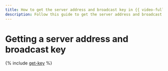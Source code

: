 ```yaml
---
title: How to get the server address and broadcast key in {{ video-full-name }}
description: Follow this guide to get the server address and broadcast key in {{ video-full-name }}.
---
```


# Getting a server address and broadcast key

{% include [get-key](../../../_includes/video/get-key.md) %}